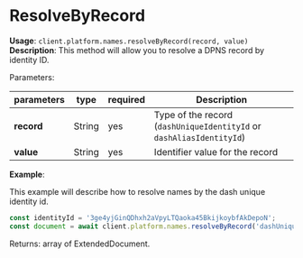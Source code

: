 # ResolveByRecord

**Usage**: `client.platform.names.resolveByRecord(record, value)`  
**Description**: This method will allow you to resolve a DPNS record by identity ID. 

Parameters: 

| parameters | type   | required | Description                                                          |
| ---------- | ------ | -------- | -------------------------------------------------------------------- |
| **record** | String | yes      | Type of the record (`dashUniqueIdentityId` or `dashAliasIdentityId`) |
| **value**  | String | yes      | Identifier value for the record                                      |

**Example**: 

This example will describe how to resolve names by the dash unique identity id.  

```js
const identityId = '3ge4yjGinQDhxh2aVpyLTQaoka45BkijkoybfAkDepoN';
const document = await client.platform.names.resolveByRecord('dashUniqueIdentityId', identityId);
```

Returns: array of ExtendedDocument.